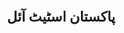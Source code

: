 ---
title: "پاکستان اسٹیٹ آئل"
url: /abbottabad/pkhstn-sttytt-ay-l-murree-road/
shop: Lebensmittel
---